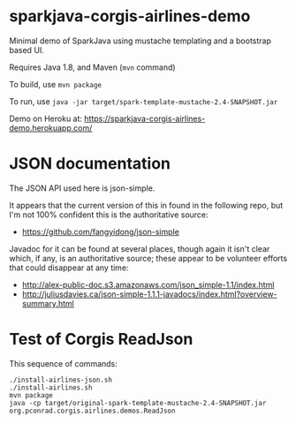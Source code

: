 # sparkjava-corgis-airlines-demo


Minimal demo of SparkJava using mustache templating and a bootstrap based UI.

Requires Java 1.8, and Maven (`mvn` command)

To build, use `mvn package`

To run, use `java -jar target/spark-template-mustache-2.4-SNAPSHOT.jar`

Demo on Heroku at: https://sparkjava-corgis-airlines-demo.herokuapp.com/

# JSON documentation

The JSON API used here is json-simple.

It appears that the current version of this in found in the following repo, but I'm not 100% confident
this is the authoritative source:

* https://github.com/fangyidong/json-simple


Javadoc for it can be found at several places, though again it isn't clear which, if any, is an authoritative
source; these appear to be volunteer efforts that could disappear at any time:

* http://alex-public-doc.s3.amazonaws.com/json_simple-1.1/index.html
* http://juliusdavies.ca/json-simple-1.1.1-javadocs/index.html?overview-summary.html

# Test of Corgis ReadJson

This sequence of commands:

```
./install-airlines-json.sh
./install-airlines.sh
mvn package
java -cp target/original-spark-template-mustache-2.4-SNAPSHOT.jar org.pconrad.corgis.airlines.demos.ReadJson
```

